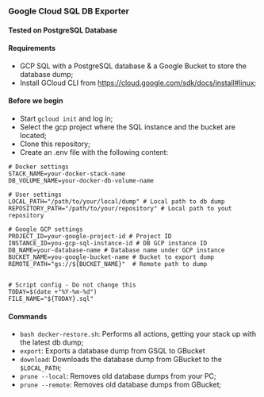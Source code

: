 ### Google Cloud SQL DB Exporter

#### Tested on PostgreSQL Database

#### Requirements
- GCP SQL with a PostgreSQL database & a Google Bucket to store the database dump;
- Install GCloud CLI from https://cloud.google.com/sdk/docs/install#linux;

#### Before we begin
- Start `gcloud init` and log in;
- Select the gcp project where the SQL instance and the bucket are located;
- Clone this repository;
- Create an .env file with the following content:
```
# Docker settings
STACK_NAME=your-docker-stack-name
DB_VOLUME_NAME=your-docker-db-volume-name

# User settings
LOCAL_PATH="/path/to/your/local/dump" # Local path to db dump
REPOSITORY_PATH="/path/to/your/repository" # Local path to yout repository

# Google GCP settings
PROJECT_ID=your-google-project-id # Project ID
INSTANCE_ID=you-gcp-sql-instance-id # DB GCP instance ID
DB_NAME=your-database-name # Database name under GCP instance
BUCKET_NAME=you-google-bucket-name # Bucket to export dump
REMOTE_PATH="gs://${BUCKET_NAME}"  # Remote path to dump


# Script config - Do not change this
TODAY=$(date +"%Y-%m-%d")
FILE_NAME="${TODAY}.sql"
```

#### Commands
- `bash docker-restore.sh`: Performs all actions, getting your stack up with the latest db dump;
- `export`: Exports a database dump from GSQL to GBucket
- `download`: Downloads the database dump from GBucket to the `$LOCAL_PATH`;
- `prune --local`: Removes old database dumps from your PC;
- `prune --remote`: Removes old database dumps from GBucket;